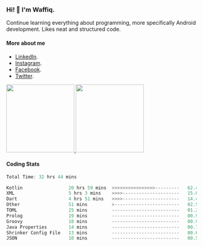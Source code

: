 ### Hi! 👋 I'm Waffiq.

Continue learning everything about programming, more specifically Android development. Likes neat and structured code.

#### More about me 
- [LinkedIn](https://www.linkedin.com/in/waffiqaziz/).
- [Instagram](https://www.instagram.com/waffiqaziz/).
- [Facebook](https://web.facebook.com/WaffiqAziz/).
- [Twitter](https://twitter.com/AzizWaffiq).

<p align="left">
<a href="https://github.com/waffiqaziz">
  <img height="180em" src="https://github-readme-stats-eight-theta.vercel.app/api?username=waffiqaziz&show_icons=true&theme=algolia&include_all_commits=true&count_private=true"/>
  <img height="180em" src="https://github-readme-stats-eight-theta.vercel.app/api/top-langs/?username=waffiqaziz&layout=compact&langs_count=8&theme=algolia"/>
</a>
</p>

#### Coding Stats
<!--START_SECTION:waka-->

```rust
Total Time: 32 hrs 44 mins

Kotlin                 20 hrs 59 mins  >>>>>>>>>>>>>>>>---------   62.48 %
XML                    5 hrs 3 mins    >>>>---------------------   15.05 %
Dart                   4 hrs 51 mins   >>>>---------------------   14.46 %
Other                  51 mins         >------------------------   02.55 %
TOML                   25 mins         -------------------------   01.29 %
Prolog                 19 mins         -------------------------   00.98 %
Groovy                 18 mins         -------------------------   00.94 %
Java Properties        14 mins         -------------------------   00.74 %
Shrinker Config File   13 mins         -------------------------   00.68 %
JSON                   10 mins         -------------------------   00.54 %
```

<!--END_SECTION:waka-->
